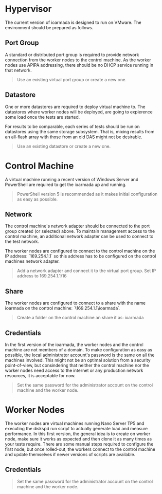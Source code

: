 # Hypervisor

The current version of ioarmada is designed to run on VMware. The environment should be prepared as follows.

## Port Group

A standard or distributed port group is required to provide network connection from the worker nodes to the control machine. As the worker nodes use APIPA addressing, there should be no DHCP service running in that network.

> Use an existing virtual port group or create a new one.

## Datastore

One or more datastores are required to deploy virtual machine to. The datastores where worker nodes will be deployed, are going to expierence some load once the tests are started.

For results to be comparable, each series of tests should be run on datastores using the same storage subsystem. That is, mixing results from an all-flash array with those from an old DAS might not be desirable.

> Use an existing datastore or create a new one.

# Control Machine

A virtual machine running a recent version of Windows Server and PowerShell are required to get the ioarmada up and running.

> PowerShell version 5 is recommended as it makes initial configuration as easy as possible.

## Network

The control machine's network adapter should be connected to the port group created \(or selected\) above. To maintain management access to the control machine, an additional network adapter can be used to connect to the test network.

The worker nodes are configured to connect to the control machine on the IP address: \`169.254.1.1\` so this address has to be configured on the control machines network adapter.

> Add a network adapter and connect it to the virtual port group. Set IP address to 169.254.1.1\/16

## Share

The worker nodes are configured to connect to a share with the name ioarmada on the control machine: \`\169.254.1.1\ioarmada\`.

> Create a folder on the control machine an share it as: ioarmada

## Credentials

In the first version of the ioarmada, the worker nodes and the control machine are not members of a domain. To make configuration as easy as possible, the local administrator account's password is the same on all the machines involved. This might not be an optimal solution from a security point-of-view, but consindering that neither the control machine nor the worker nodes need access to the internet or any production network resources, it is acceptable for now.

> Set the same password for the administrator account on the control machine and the worker node.

# Worker Nodes

The worker nodes are virtual machines running Nano Server TP5 and executing the diskspd run script to actually generate load and measure performance. In this first version, the general idea is to create on worker node, make sure it works as expected and then clone it as many times as your tests require. There are some manual steps required to configure the first node, but once rolled-out, the workers connect to the control machine and update themselves if newer versions of scripts are available.

## Credentials

> Set the same password for the administrator account on the control machine and the worker node.

